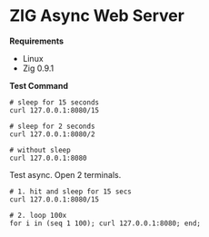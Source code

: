 # ZIG Async Web Server

**Requirements**

- Linux
- Zig 0.9.1

**Test Command**

```fish
# sleep for 15 seconds
curl 127.0.0.1:8080/15

# sleep for 2 seconds
curl 127.0.0.1:8080/2

# without sleep
curl 127.0.0.1:8080
```

Test async. Open 2 terminals.

```fish
# 1. hit and sleep for 15 secs
curl 127.0.0.1:8080/15

# 2. loop 100x
for i in (seq 1 100); curl 127.0.0.1:8080; end;
```